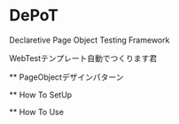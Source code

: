 DePoT
=====

Declaretive Page Object Testing Framework


WebTestテンプレート自動でつくります君


** PageObjectデザインパターン

** How To SetUp

** How To Use
